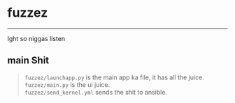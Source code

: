 # fuzzez

***

Ight so niggas listen

## main Shit

> `fuzzez/launchapp.py` is the main app ka file, it has all the juice.\
> `fuzzez/main.py` is the ui juice.\
> `fuzzez/send_kernel.yml` sends the shit to ansible.
